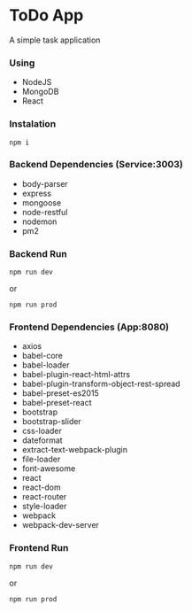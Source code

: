 # ToDo App
A simple task application

### Using
- NodeJS
- MongoDB
- React

### Instalation
```
npm i
```

### Backend Dependencies (Service:3003)
- body-parser
- express
- mongoose
- node-restful
- nodemon
- pm2

### Backend Run
```
npm run dev
```
or
```
npm run prod
```

### Frontend Dependencies (App:8080)
- axios
- babel-core
- babel-loader
- babel-plugin-react-html-attrs
- babel-plugin-transform-object-rest-spread
- babel-preset-es2015
- babel-preset-react
- bootstrap
- bootstrap-slider
- css-loader
- dateformat
- extract-text-webpack-plugin
- file-loader
- font-awesome
- react
- react-dom
- react-router
- style-loader
- webpack
- webpack-dev-server

### Frontend Run
```
npm run dev
```
or
```
npm run prod
```
